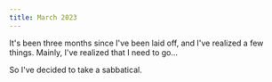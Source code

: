 ```yaml
---
title: March 2023
---
```


It's been three months since I've been laid off, and I've realized a few things. Mainly, I've realized that I need to go...

So I've decided to take a sabbatical.